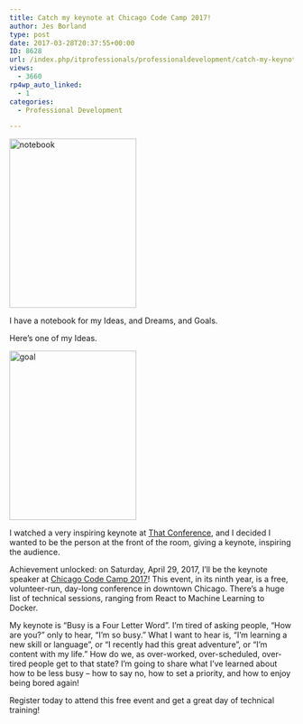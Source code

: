 ```yaml
---
title: Catch my keynote at Chicago Code Camp 2017!
author: Jes Borland
type: post
date: 2017-03-28T20:37:55+00:00
ID: 8628
url: /index.php/itprofessionals/professionaldevelopment/catch-my-keynote-at-chicago-code-camp-2017/
views:
  - 3660
rp4wp_auto_linked:
  - 1
categories:
  - Professional Development

---
```

[<img class="aligncenter size-medium wp-image-8631" src="/wp-content/uploads/2017/03/Notebook-225x300.jpg" alt="notebook" width="225" height="300" srcset="/wp-content/uploads/2017/03/Notebook-225x300.jpg 225w, /wp-content/uploads/2017/03/Notebook-768x1024.jpg 768w, /wp-content/uploads/2017/03/Notebook.jpg 1512w" sizes="(max-width: 225px) 100vw, 225px" />][1]

I have a notebook for my Ideas, and Dreams, and Goals.

Here&#8217;s one of my Ideas.

[<img class="aligncenter size-medium wp-image-8632" src="/wp-content/uploads/2017/03/Goal-225x300.jpg" alt="goal" width="225" height="300" srcset="/wp-content/uploads/2017/03/Goal-225x300.jpg 225w, /wp-content/uploads/2017/03/Goal-768x1024.jpg 768w, /wp-content/uploads/2017/03/Goal.jpg 1512w" sizes="(max-width: 225px) 100vw, 225px" />][2]

I watched a very inspiring keynote at [That Conference][3], and I decided I wanted to be the person at the front of the room, giving a keynote, inspiring the audience.

Achievement unlocked: on Saturday, April 29, 2017, I&#8217;ll be the keynote speaker at [Chicago Code Camp 2017][4]! This event, in its ninth year, is a free, volunteer-run, day-long conference in downtown Chicago. There&#8217;s a huge list of technical sessions, ranging from React to Machine Learning to Docker.

My keynote is &#8220;Busy is a Four Letter Word&#8221;. I&#8217;m tired of asking people, &#8220;How are you?&#8221; only to hear, &#8220;I&#8217;m so busy.&#8221; What I want to hear is, &#8220;I&#8217;m learning a new skill or language&#8221;, or &#8220;I recently had this great adventure&#8221;, or &#8220;I&#8217;m content with my life.&#8221; How do we, as over-worked, over-scheduled, over-tired people get to that state? I&#8217;m going to share what I&#8217;ve learned about how to be less busy &#8211; how to say no, how to set a priority, and how to enjoy being bored again!

Register today to attend this free event and get a great day of technical training!

 [1]: /wp-content/uploads/2017/03/Notebook.jpg
 [2]: /wp-content/uploads/2017/03/Goal.jpg
 [3]: https://www.thatconference.com/
 [4]: https://www.chicagocodecamp.com/